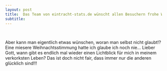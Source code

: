 ```yaml
---
layout: post
title:  Das Team von eintracht-stats.de wünscht allen Besuchern frohe Weihnachten!
subtitle:  
---
```


 

Aber kann man eigentlich etwas wünschen, woran man selbst nicht glaubt!? Eine miesere Weihnachtsstimmung hatte ich glaube ich noch nie... Lieber Gott, wann gibt es endlich mal wieder einen Lichtblick für mich in meinem verkorksten Leben? Das ist doch nicht fair, dass immer nur die anderen glücklich sind!!!
